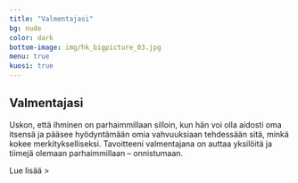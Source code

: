 ```yaml
---
title: "Valmentajasi"
bg: nude
color: dark
bottom-image: img/hk_bigpicture_03.jpg
menu: true
kuosi: true
---
```


## Valmentajasi

Uskon, että ihminen on parhaimmillaan silloin, kun hän voi olla aidosti oma itsensä ja pääsee hyödyntämään omia vahvuuksiaan tehdessään sitä, minkä kokee merkitykselliseksi.
Tavoitteeni valmentajana on auttaa yksilöitä ja tiimejä olemaan parhaimmillaan – onnistumaan.

<a id="expand-valmentajasi" class="expand-link">Lue lisää &gt;</a>

<div id="expandable-valmentajasi" class="expandable-container" style="display:none;">
<p>
Urani alkuvaiheessa kehitin tuotteita ja palveluita ensin liikkeenjohdon konsulttina sitten tutkimuspäällikkönä markkinatutkimuksen parissa. Voimistuva haluni auttaa ihmisiä kehittymään ja vaikuttaa positiivisesti heidän hyvinvointiinsa sai minut kiinnostumaan coachingista. Tämän jälkeen olen auttanut ihmisiä onnistumaan erilaisista rooleista käsin: yrityksen sisäisenä coachina, ulkoisena coachina, coaching-taitojen kouluttajana ja vuodesta 2014 lähtien myös yrittäjänä. Valmentamisen lisäksi luotsaan isäni perustamaa yritystä sairaalatarvikkeiden maahantuonnin parissa.
</p>
<p>
Valmennusasiakkaani ovat pääasiallisesti asiantuntijoita, esimiehiä ja johtajia.
Erityisosaamistani on kvalitatiivisten tutkimusmenetelmien hyödyntäminen valmentamisessa. Haastatteluilla, havainnoinnilla, ja autoetnografialla autan asiakkaittani tekemään olennaisen näkyväksi ja lisäämään tietoisuuttaan. Tietoiseksi tuleminen mahdollistaa halutun muutoksen.
</p>
<a id="collapse-valmentajasi" class="collapse-link">X Sulje</a><br/>
<div class="nosto only-for-desktop">
  <div style="width: 40%; height: 100%; float: left; display: table-cell;">
    <img src="img/Hedy_Kapri_potretti.jpg" style="width:80%; height: auto; vertical-align: bottom"/>
  </div>
  <div class="nosto-kuvalla">
  Toimin asiakkaitteni kumppanina niin pienissä kuin suurissakin työhön ja uraan liittyvissä
  pohdinnoissa ja tavoitteissa.
    <br/><br/>
    Jotta onnistut.
  </div>
</div>
<div class="nosto only-for-mobile">
  <img src="img/Hedy_Kapri_potretti.jpg" style="width:100%; height: auto; margin-bottom: 60px;"/>
  <div>
Toimin asiakkaitteni kumppanina niin pienissä kuin suurissakin työhön ja uraan liittyvissä
pohdinnoissa ja tavoitteissa.
    <br/><br/>
    Jotta onnistut.
  </div>
</div>
